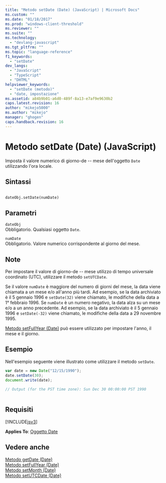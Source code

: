 ```yaml
---
title: "Metodo setDate (Date) (JavaScript) | Microsoft Docs"
ms.custom: ""
ms.date: "01/18/2017"
ms.prod: "windows-client-threshold"
ms.reviewer: ""
ms.suite: ""
ms.technology: 
  - "devlang-javascript"
ms.tgt_pltfrm: ""
ms.topic: "language-reference"
f1_keywords: 
  - "setDate"
dev_langs: 
  - "JavaScript"
  - "TypeScript"
  - "DHTML"
helpviewer_keywords: 
  - "setDate (metodo)"
  - "date, impostazione"
ms.assetid: a84b9b01-a6d0-489f-8a13-e7af9e9630b2
caps.latest.revision: 16
author: "mikejo5000"
ms.author: "mikejo"
manager: "ghogen"
caps.handback.revision: 16
---
```

# Metodo setDate (Date) (JavaScript)
Imposta il valore numerico di giorno\-de \-\- mese dell'oggetto `Date` utilizzando l'ora locale.  
  
## Sintassi  
  
```  
  
dateObj.setDate(numDate)   
```  
  
## Parametri  
 `dateObj`  
 Obbligatorio.  Qualsiasi oggetto `Date`.  
  
 `numDate`  
 Obbligatorio.  Valore numerico corrispondente al giorno del mese.  
  
## Note  
 Per impostare il valore di giorno\-de \-\- mese utilizzo di tempo universale coordinato \(UTC\), utilizzare il metodo `setUTCDate`.  
  
 Se il valore `numDate` è maggiore del numero di giorni del mese, la data viene chiamata a un mese e\/o all'anno più tardi.  Ad esempio, se la data archiviato è il 5 gennaio 1996 e `setDate(32)` viene chiamato, le modifiche della data a 1° febbraio 1996.  Se `numDate` è un numero negativo, la data alza su un mese e\/o a un anno precedente.  Ad esempio, se la data archiviato è il 5 gennaio 1996 e `setDate(-32)` viene chiamato, le modifiche della data a 29 novembre 1995.  
  
 [Metodo setFullYear \(Date\)](../../javascript/reference/setfullyear-method-date-javascript.md) può essere utilizzato per impostare l'anno, il mese e il giorno.  
  
## Esempio  
 Nell'esempio seguente viene illustrato come utilizzare il metodo `setDate`.  
  
```javascript  
var date = new Date("12/15/1990");  
date.setDate(30);  
document.write(date);  
  
// Output (for the PST time zone): Sun Dec 30 00:00:00 PST 1990  
  
```  
  
## Requisiti  
 [!INCLUDE[jsv3](../../javascript/reference/includes/jsv3-md.md)]  
  
 **Applies To**: [Oggetto Date](../../javascript/reference/date-object-javascript.md)  
  
## Vedere anche  
 [Metodo getDate \(Date\)](../../javascript/reference/getdate-method-date-javascript.md)   
 [Metodo setFullYear \(Date\)](../../javascript/reference/setfullyear-method-date-javascript.md)   
 [Metodo setMonth \(Date\)](../../javascript/reference/setmonth-method-date-javascript.md)   
 [Metodo setUTCDate \(Date\)](../../javascript/reference/setutcdate-method-date-javascript.md)